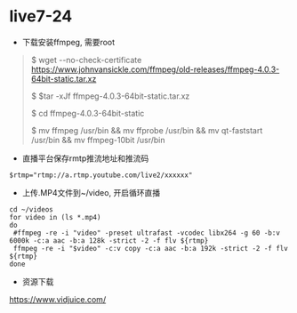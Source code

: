 # live7-24

- 下载安装ffmpeg, 需要root

> $ wget --no-check-certificate https://www.johnvansickle.com/ffmpeg/old-releases/ffmpeg-4.0.3-64bit-static.tar.xz
> 
> $ $tar -xJf ffmpeg-4.0.3-64bit-static.tar.xz
> 
> $ cd ffmpeg-4.0.3-64bit-static
> 
> $ mv ffmpeg /usr/bin && mv ffprobe /usr/bin && mv qt-faststart /usr/bin && mv ffmpeg-10bit /usr/bin

- 直播平台保存rmtp推流地址和推流码

`$rtmp="rtmp://a.rtmp.youtube.com/live2/xxxxxx"`

- 上传.MP4文件到~/video, 开启循环直播

```
cd ~/videos
for video in (ls *.mp4)
do
 #ffmpeg -re -i "video" -preset ultrafast -vcodec libx264 -g 60 -b:v 6000k -c:a aac -b:a 128k -strict -2 -f flv ${rtmp}
 ffmpeg -re -i "$video" -c:v copy -c:a aac -b:a 192k -strict -2 -f flv ${rtmp}
done
```


- 资源下载

https://www.vidjuice.com/

